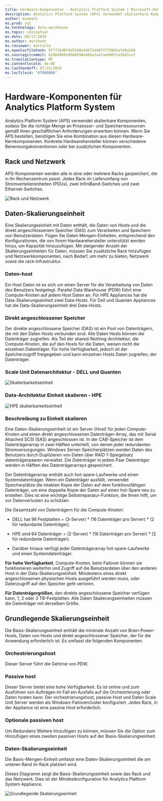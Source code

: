 ```yaml
---
title: Hardware-Komponenten - Analytics Platform System | Microsoft-Dokumentation
description: Analytics Platform System (APS) verwendet skalierbare Komponenten, sodass Sie die richtige Menge an Prozessor- und Speicherressourcen gemäß Ihren geschäftlichen Anforderungen erwerben können. Wenn Sie APS bestellen, benötigen Sie eine Kombination aus diesen Hardware-Kernkomponenten.
author: mzaman1
ms.prod: sql
ms.technology: data-warehouse
ms.topic: conceptual
ms.date: 04/17/2018
ms.author: murshedz
ms.reviewer: martinle
ms.openlocfilehash: 0f7f3bd8f4d5500a59675d40ff7f50d1afd9a199
ms.sourcegitcommit: b2464064c0566590e486a3aafae6d67ce2645cef
ms.translationtype: MT
ms.contentlocale: de-DE
ms.lasthandoff: 07/15/2019
ms.locfileid: "67960886"
---
```

# <a name="hardware-components-for-analytics-platform-system"></a>Hardware-Komponenten für Analytics Platform System

Analytics Platform System (APS) verwendet skalierbare Komponenten, sodass Sie die richtige Menge an Prozessor- und Speicherressourcen gemäß Ihren geschäftlichen Anforderungen erwerben können. Wenn Sie APS bestellen, benötigen Sie eine Kombination aus diesen Hardware-Kernkomponenten. Konkrete Hardwarehersteller können verschiedene Benennungskonventionen oder bei zusätzlichen Komponenten.  
 
  
## <a name="rackandnetwork"></a>Rack und Netzwerk 
 
APS-Komponenten werden alle in eine oder mehrere Racks gespeichert, die in Ihr Rechenzentrum passt. Jedes Rack im Lieferumfang von Stromverteilereinheiten (PDUs), zwei InfiniBand-Switches und zwei Ethernet-Switches.  
  
![Rack und Netzwerk](media/rack-and-network.png "APS-rack und Netzwerk")  
  
## <a name="datascaleunit"></a>Daten-Skalierungseinheit
 
Eine Skalierungseinheit mit Daten enthält, die Daten von Hosts und die direkt angeschlossenem Speicher (DAS) zum Verarbeiten und Speichern von Benutzerdaten. Fügen Sie Daten Mengen-Einheiten, entsprechend den Konfigurationen, die von Ihrem Hardwarehersteller unterstützt werden hinzu, um Kapazität hinzuzufügen. Mit steigender Anzahl der Skalierungseinheiten für Daten, müssen Sie zusätzliche Rack hinzufügen und Netzwerkkomponenten, nach Bedarf, um mehr zu bieten, Netzwerk sowie die rack-Infrastruktur.  
  
### <a name="data-host"></a>Daten-host  

Ein Host Daten ist es sich um einen Server für die Verarbeitung von Daten des Benutzers festgelegt. Parallel Data Warehouse (PDW) führt eine Compute-Knoten auf jedem Host Daten an. Für HPE Appliances hat die Data-Skalierungseinheit zwei Data-Hosts. Für Dell und Quanten Appliances hat die Data-Skalierungseinheit drei Data-Hosts.  
  
### <a name="direct-attached-storage"></a>Direkt angeschlossener Speicher
 
Der direkte angeschlossene Speicher (DAS) ist ein Pool von Datenträgern, die mit den Daten Hosts verbunden sind. Alle Daten Hosts können die Datenträger zugreifen. Als Teil der shared-Nothing-Architektur, die Compute-Knoten, die auf den Hosts für die Daten, weisen nicht die einzelnen Datenträger. Für hohe Verfügbarkeit, jedoch ist der Speicherzugriff freigegeben und kann einzelnen Hosts Daten zugreifen, der Datenträger.  
  
### <a name="data-scale-unit-architecture---dell-and-quanta"></a>Scale Unit Datenarchitektur - DELL und Quanten
  
![Skalierbarkeitseinheit](media/scalability-unit-dell.png "Dell skalierbarkeitseinheit")  
  
### <a name="data-scale-unit-architecture---hpe"></a>Data-Architektur Einheit skalieren - HPE 
 
![HPE skalierbarkeitseinheit](media/scalability-unit-hpe.png "HPE skalierbarkeitseinheit")  
  
### <a name="data-scale-unit-description"></a>Beschreibung zu Einheit skalieren

Eine Daten-Skalierungseinheit ist ein Server (Host) für jeden Compute-Knoten und einen direkt angeschlossenen Datenträger-Array, das mit Serial Attached SCSI (SAS) angeschlossen ist. In der CAB-Speicher ist dem Datenträgerarray in zwei Hälften unterteilt, von denen jeder redundanten Stromversorgungen. Windows Server-Speicherplätzen werden Daten des Benutzers durch Duplizieren von Daten über RAID 1-Spiegelsatz datenträgerpaaren verwaltet. Die Datenträger in jedem Paar Datenträger werden in Hälften des Datenträgerarrays gespeichert.  
  
Der Datenträgerarray enthält auch hot-spare-Laufwerke und einen Systemdatenträger. Wenn ein Datenträger ausfällt, verwendet Speicherplätze die intakten Kopie der Daten auf dem funktionsfähigen Datenträger, um eine doppelte Kopie der Daten auf einen hot-Spare neu zu erstellen. Dies ist eine wichtige Selbstreparatur-Funktion, die Ihnen hilft, um vor Datenverlusten zu schützen.  
  
Die Gesamtzahl von Datenträgern für die Compute-Knoten:  
  
-   DELL hat 96 Festplatten = (3-Server) * (16 Datenträger pro Server) \* (2 für redundante Datenträger).  
  
-   HPE sind 64 Datenträger = (2-Server) * (16 Datenträger pro Server) \* (2 für redundante Datenträger).  
  
-   Darüber hinaus verfügt jeder Datenträgerarray hot-spare-Laufwerke und einen Systemdatenträger.  
  
**Für hohe Verfügbarkeit**, Compute-Knoten, beim Failover können sie funktionieren weiterhin und Zugriff auf die Benutzerdaten über den anderen Host in der Data-Skalierungseinheit. Mindestens eines direkt angeschlossenen physischen Hosts ausgeführt werden muss, oder Datenzugriff auf den Speicher geht verloren.  
  
**Für Datenträgergrößen**, den direkte angeschlossene Speicher verfügen kann, 1, 2 oder 3 TB-Festplatten. Alle Daten Skalierungseinheiten müssen die Datenträger mit derselben Größe.  
  
## <a name="basescaleunit"></a>Grundlegende Skalierungseinheit 
 
Die Basis-Skalierungseinheit enthält die minimale Anzahl von Brain-Power-Hosts, Daten von Hosts und direkt angeschlossener Speicher, der für die Anwendung erforderlich ist. Es umfasst die folgenden Komponenten. 
  
### <a name="orchestration-host"></a>Orchestrierungshost  
Dieser Server führt die Gehirne von PDW.
  
### <a name="passive-host"></a>Passive host  
Dieser Server bietet eine hohe Verfügbarkeit. Es ist online und zum Ausführen von Aufträgen im Fall ein Ausfalls auf die Orchestrierung oder Daten hosten kann. Der orchestrierungshost, passive Host und Daten Scale Unit Server werden als Windows-Failovercluster konfiguriert. Jedes Rack, in der Appliance ist eine passive Host erforderlich.  
  
### <a name="optional-passive-host"></a>Optionale passiven host  
Um Redundanz Weitere hinzufügen zu können, müssen Sie die Option zum Hinzufügen eines zweiten passiven Hosts auf der Basis-Skalierungseinheit.  
  
### <a name="data-scale-unit"></a>Daten-Skalierungseinheit  
Die Basis-Mengen-Einheit umfasst eine Daten-Skalierungseinheit die am unteren Rand im Rack platziert wird.  
  
Dieses Diagramm zeigt die Basis-Skalierungseinheit sowie das Rack und das Netzwerk. Dies ist der Mindestkonfiguration für Analytics Platform System Appliance.  
  
![Grundlegende Skalierungseinheit](media/base-scale-unit.png "Basis-Skalierungseinheit")  
 
